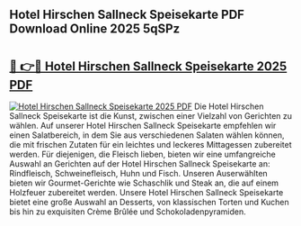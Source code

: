 ## Hotel Hirschen Sallneck Speisekarte PDF Download Online 2025 5qSPz

# <h2><a href="http://gcc7xwu.nevu.top/?p=Hotel+Hirschen+Sallneck+Speisekarte">🔗 👉🔴 Hotel Hirschen Sallneck Speisekarte 2025 PDF</a></h2>

[![Hotel Hirschen Sallneck Speisekarte 2025 PDF](https://i.imgur.com/dBaPXMq.png)](http://gcc7xwu.nevu.top/?p=Hotel+Hirschen+Sallneck+Speisekarte)
Die Hotel Hirschen Sallneck Speisekarte ist die Kunst, zwischen einer Vielzahl von Gerichten zu wählen. Auf unserer Hotel Hirschen Sallneck Speisekarte empfehlen wir einen Salatbereich, in dem Sie aus verschiedenen Salaten wählen können, die mit frischen Zutaten für ein leichtes und leckeres Mittagessen zubereitet werden. Für diejenigen, die Fleisch lieben, bieten wir eine umfangreiche Auswahl an Gerichten auf der Hotel Hirschen Sallneck Speisekarte an: Rindfleisch, Schweinefleisch, Huhn und Fisch. Unseren Auserwählten bieten wir Gourmet-Gerichte wie Schaschlik und Steak an, die auf einem Holzfeuer zubereitet werden. Unsere Hotel Hirschen Sallneck Speisekarte bietet eine große Auswahl an Desserts, von klassischen Torten und Kuchen bis hin zu exquisiten Crème Brûlée und Schokoladenpyramiden.
